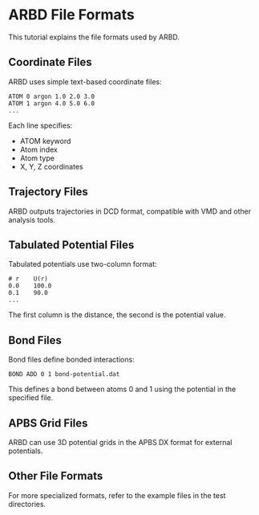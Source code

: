 # ARBD File Formats

This tutorial explains the file formats used by ARBD.

## Coordinate Files

ARBD uses simple text-based coordinate files:

```
ATOM 0 argon 1.0 2.0 3.0
ATOM 1 argon 4.0 5.0 6.0
...
```

Each line specifies:
- ATOM keyword
- Atom index
- Atom type
- X, Y, Z coordinates

## Trajectory Files

ARBD outputs trajectories in DCD format, compatible with VMD and other analysis tools.

## Tabulated Potential Files

Tabulated potentials use two-column format:

```
# r    U(r)
0.0    100.0
0.1    90.0
...
```

The first column is the distance, the second is the potential value.

## Bond Files

Bond files define bonded interactions:

```
BOND ADD 0 1 bond-potential.dat
```

This defines a bond between atoms 0 and 1 using the potential in the specified file.

## APBS Grid Files

ARBD can use 3D potential grids in the APBS DX format for external potentials.

## Other File Formats

For more specialized formats, refer to the example files in the test directories.
